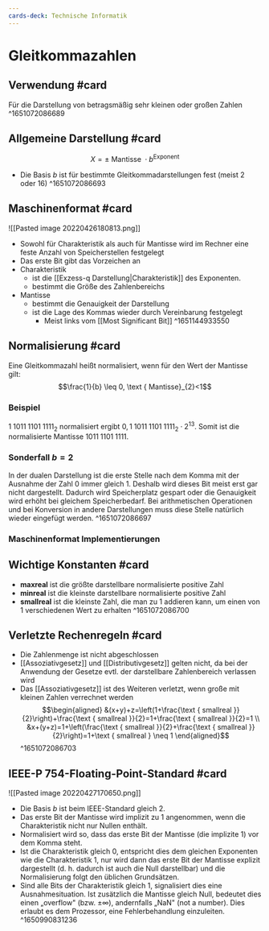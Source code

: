 ```yaml
---
cards-deck: Technische Informatik
---
```


# Gleitkommazahlen
## Verwendung #card 
Für die Darstellung von betragsmäßig sehr kleinen oder großen Zahlen
^1651072086689

## Allgemeine Darstellung #card 
$$X=\pm \text { Mantisse } \cdot b^{\text {Exponent }}$$
- Die Basis $b$ ist für bestimmte Gleitkommadarstellungen fest (meist $2$ oder $16$)
^1651072086693

## Maschinenformat #card 
![[Pasted image 20220426180813.png]]
- Sowohl für Charakteristik als auch für Mantisse wird im Rechner eine feste Anzahl von Speicherstellen festgelegt
- Das erste Bit gibt das Vorzeichen an
- Charakteristik 
	- ist die [[Exzess-q Darstellung|Charakteristik]] des Exponenten.
	- bestimmt die Größe des Zahlenbereichs
- Mantisse
	- bestimmt die Genauigkeit der Darstellung
	- ist die Lage des Kommas wieder durch Vereinbarung festgelegt
		- Meist links vom [[Most Significant Bit]]
^1651144933550

## Normalisierung #card 
Eine Gleitkommazahl heißt normalisiert, wenn für den Wert der Mantisse gilt:
$$\frac{1}{b} \leq 0, \text { Mantisse}_{2}<1$$
### Beispiel
$1\;1011\;1101\;1111_{2}$ normalisiert ergibt $0,1\;1011\;1101\;1111_{2} \cdot 2^{13}.$ Somit ist die normalisierte Mantisse $1011\;1101\;1111$.
### Sonderfall $b=2$
In der dualen Darstellung ist die erste Stelle nach dem Komma mit der Ausnahme der Zahl $0$ immer gleich 1. Deshalb wird dieses Bit meist erst gar nicht dargestellt. Dadurch wird Speicherplatz gespart oder die Genauigkeit wird erhöht bei gleichem Speicherbedarf. Bei arithmetischen Operationen und bei Konversion in andere Darstellungen muss diese Stelle natürlich wieder eingefügt werden.
^1651072086697

### Maschinenformat Implementierungen

## Wichtige Konstanten #card 
- **maxreal** ist die größte darstellbare normalisierte positive Zahl 
- **minreal** ist die kleinste darstellbare normalisierte positive Zahl 
- **smallreal** ist die kleinste Zahl, die man zu $1$ addieren kann, um einen von $1$ verschiedenen Wert zu erhalten
^1651072086700

## Verletzte Rechenregeln #card 
- Die Zahlenmenge ist nicht abgeschlossen
- [[Assoziativgesetz]] und [[Distributivgesetz]] gelten nicht, da bei der Anwendung der Gesetze evtl. der darstellbare Zahlenbereich verlassen wird
- Das [[Assoziativgesetz]] ist des Weiteren verletzt, wenn große mit kleinen Zahlen verrechnet werden	$$\begin{aligned}
&(x+y)+z=\left(1+\frac{\text { smallreal }}{2}\right)+\frac{\text { smallreal }}{2}=1+\frac{\text { smallreal }}{2}=1 \\
&x+(y+z)=1+\left(\frac{\text { smallreal }}{2}+\frac{\text { smallreal }}{2}\right)=1+\text { smallreal } \neq 1
\end{aligned}$$
^1651072086703

## IEEE-P 754-Floating-Point-Standard #card 
![[Pasted image 20220427170650.png]]
- Die Basis $b$ ist beim IEEE-Standard gleich $2 .$
- Das erste Bit der Mantisse wird implizit zu 1 angenommen, wenn die Charakteristik nicht nur Nullen enthält.
- Normalisiert wird so, dass das erste Bit der Mantisse (die implizite 1) vor dem Komma steht.
- Ist die Charakteristik gleich 0, entspricht dies dem gleichen Exponenten wie die Charakteristik 1, nur wird dann das erste Bit der Mantisse explizit dargestellt (d. h. dadurch ist auch die Null darstellbar) und die Normalisierung folgt den üblichen Grundsätzen.
- Sind alle Bits der Charakteristik gleich 1, signalisiert dies eine Ausnahmesituation. Ist zusätzlich die Mantisse gleich Null, bedeutet dies einen „overflow" (bzw. $\pm \infty)$, andernfalls „NaN" (not a number). Dies erlaubt es dem Prozessor, eine Fehlerbehandlung einzuleiten.
^1650990831236
